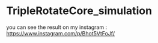 # TripleRotateCore_simulation
you can see the result on my instagram : https://www.instagram.com/p/Bhot5VtFoJf/
